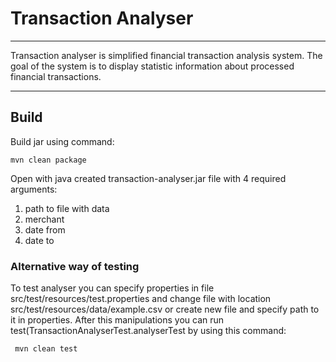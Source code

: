 # Transaction Analyser

----

Transaction analyser is simplified financial transaction analysis system.
The goal of the system is to display statistic information about processed financial transactions.

----

## Build
Build jar using command:
```
mvn clean package
```
Open with java created transaction-analyser.jar file with 4 required arguments: 
 1) path to file with data
 2) merchant
 3) date from
 4) date to
### Alternative way of testing
To test analyser you can specify properties in file src/test/resources/test.properties 
and change file with location src/test/resources/data/example.csv or create new file and specify path to it in properties.
After this manipulations you can run test(TransactionAnalyserTest.analyserTest by using this command:
```
 mvn clean test
```